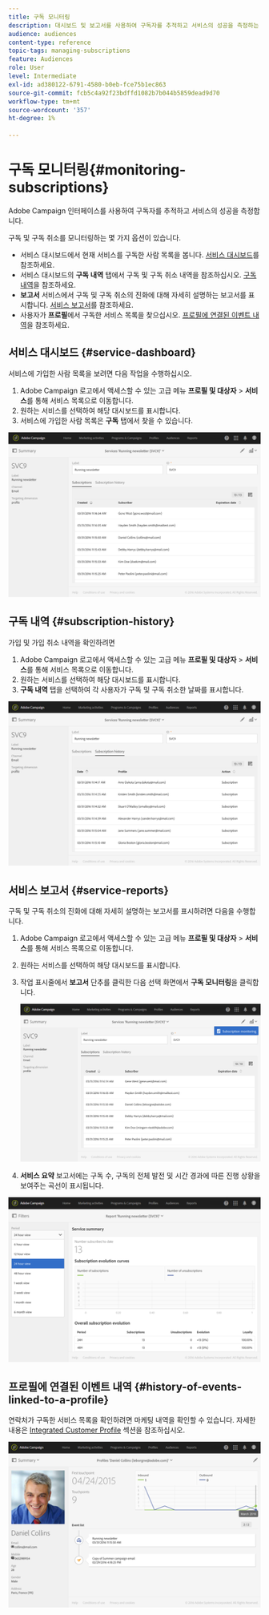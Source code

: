 ```yaml
---
title: 구독 모니터링
description: 대시보드 및 보고서를 사용하여 구독자를 추적하고 서비스의 성공을 측정하는 방법을 알아봅니다.
audience: audiences
content-type: reference
topic-tags: managing-subscriptions
feature: Audiences
role: User
level: Intermediate
exl-id: ad380122-6791-4580-b0eb-fce75b1ec863
source-git-commit: fcb5c4a92f23bdffd1082b7b044b5859dead9d70
workflow-type: tm+mt
source-wordcount: '357'
ht-degree: 1%

---
```


# 구독 모니터링{#monitoring-subscriptions}

Adobe Campaign 인터페이스를 사용하여 구독자를 추적하고 서비스의 성공을 측정합니다.

구독 및 구독 취소를 모니터링하는 몇 가지 옵션이 있습니다.

* 서비스 대시보드에서 현재 서비스를 구독한 사람 목록을 봅니다. [서비스 대시보드](#service-dashboard)를 참조하세요.
* 서비스 대시보드의 **구독 내역** 탭에서 구독 및 구독 취소 내역을 참조하십시오. [구독 내역](#subscription-history)을 참조하세요.
* **보고서** 서비스에서 구독 및 구독 취소의 진화에 대해 자세히 설명하는 보고서를 표시합니다. [서비스 보고서](#service-reports)를 참조하세요.
* 사용자가 **프로필**&#x200B;에서 구독한 서비스 목록을 찾으십시오. [프로필에 연결된 이벤트 내역](#history-of-events-linked-to-a-profile)을 참조하세요.

## 서비스 대시보드 {#service-dashboard}

서비스에 가입한 사람 목록을 보려면 다음 작업을 수행하십시오.

1. Adobe Campaign 로고에서 액세스할 수 있는 고급 메뉴 **프로필 및 대상자** > **서비스**&#x200B;를 통해 서비스 목록으로 이동합니다.
1. 원하는 서비스를 선택하여 해당 대시보드를 표시합니다.
1. 서비스에 가입한 사람 목록은 **구독** 탭에서 찾을 수 있습니다.

![](assets/lp_monitoring_subscriptions_1.png)

## 구독 내역 {#subscription-history}

가입 및 가입 취소 내역을 확인하려면

1. Adobe Campaign 로고에서 액세스할 수 있는 고급 메뉴 **프로필 및 대상자** > **서비스**&#x200B;를 통해 서비스 목록으로 이동합니다.
1. 원하는 서비스를 선택하여 해당 대시보드를 표시합니다.
1. **구독 내역** 탭을 선택하여 각 사용자가 구독 및 구독 취소한 날짜를 표시합니다.

![](assets/lp_monitoring_subscriptions_2.png)

## 서비스 보고서 {#service-reports}

구독 및 구독 취소의 진화에 대해 자세히 설명하는 보고서를 표시하려면 다음을 수행합니다.

1. Adobe Campaign 로고에서 액세스할 수 있는 고급 메뉴 **프로필 및 대상자** > **서비스**&#x200B;를 통해 서비스 목록으로 이동합니다.
1. 원하는 서비스를 선택하여 해당 대시보드를 표시합니다.
1. 작업 표시줄에서 **보고서** 단추를 클릭한 다음 선택 화면에서 **구독 모니터링**&#x200B;을 클릭합니다.

   ![](assets/lp_monitoring_subscriptions_3.png)

1. **서비스 요약** 보고서에는 구독 수, 구독의 전체 발전 및 시간 경과에 따른 진행 상황을 보여주는 곡선이 표시됩니다.

![](assets/lp_monitoring_subscriptions_4.png)

## 프로필에 연결된 이벤트 내역 {#history-of-events-linked-to-a-profile}

연락처가 구독한 서비스 목록을 확인하려면 마케팅 내역을 확인할 수 있습니다. 자세한 내용은 [Integrated Customer Profile](../../audiences/using/integrated-customer-profile.md) 섹션을 참조하십시오.

![](assets/lp_monitoring_subscriptions_5.png)
